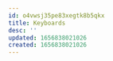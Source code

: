 ```yaml
---
id: o4vwsj35pe83xegtk8b5qkx
title: Keyboards
desc: ''
updated: 1656838021026
created: 1656838021026
---
```


